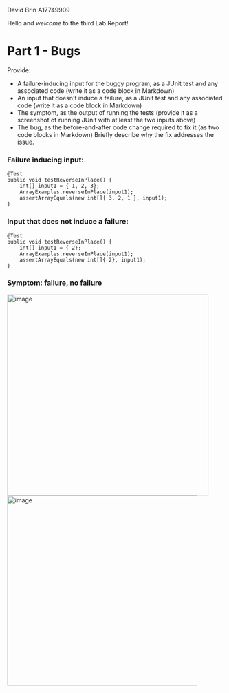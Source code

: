 David Brin
A17749909

Hello and *welcome* to the third Lab Report!

# Part 1 - Bugs

Provide:

- A failure-inducing input for the buggy program, as a JUnit test and any associated code (write it as a code block in Markdown)
- An input that doesn't induce a failure, as a JUnit test and any associated code (write it as a code block in Markdown)
- The symptom, as the output of running the tests (provide it as a screenshot of running JUnit with at least the two inputs above)
- The bug, as the before-and-after code change required to fix it (as two code blocks in Markdown)
Briefly describe why the fix addresses the issue.

### Failure inducing input:
```
@Test 
public void testReverseInPlace() {
    int[] input1 = { 1, 2, 3};
    ArrayExamples.reverseInPlace(input1);
    assertArrayEquals(new int[]{ 3, 2, 1 }, input1);
}
```
### Input that does not induce a failure:

```
@Test 
public void testReverseInPlace() {
    int[] input1 = { 2};
    ArrayExamples.reverseInPlace(input1);
    assertArrayEquals(new int[]{ 2}, input1);
}

```

### Symptom: failure, no failure

<img width="468" alt="image" src="https://github.com/DavidBrin/cse15l-lab-reports/assets/79377443/025ba196-32d1-451e-a020-f1a2e50eba2b">


<img width="442" alt="image" src="https://github.com/DavidBrin/cse15l-lab-reports/assets/79377443/96c3d2d9-b818-4ffa-a430-ac0f4907ba6e">
